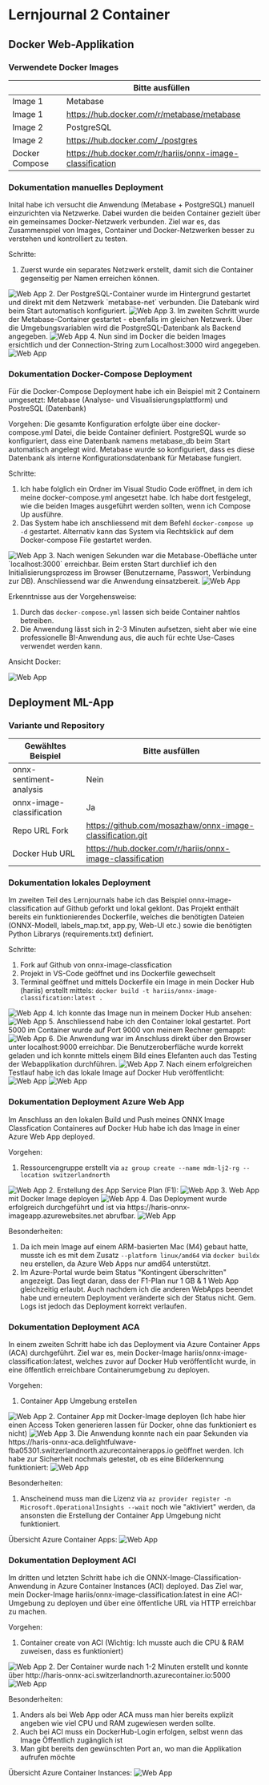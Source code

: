 ﻿# Lernjournal 2 Container

## Docker Web-Applikation

### Verwendete Docker Images

| | Bitte ausfüllen |
| -------- | ------- |
| Image 1 | Metabase |
| Image 1 | https://hub.docker.com/r/metabase/metabase |
| Image 2 | PostgreSQL |
| Image 2 | https://hub.docker.com/_/postgres |
| Docker Compose | https://hub.docker.com/r/hariis/onnx-image-classification |

### Dokumentation manuelles Deployment

Inital habe ich versucht die Anwendung (Metabase + PostgreSQL) manuell einzurichten via Netzwerke. Dabei wurden die beiden Container gezielt über ein gemeinsames Docker-Netzwerk verbunden. Ziel war es, das Zusammenspiel von Images, Container und Docker-Netzwerken besser zu verstehen und kontrolliert zu testen.

Schritte:
1. Zuerst wurde ein separates Netzwerk erstellt, damit sich die Container gegenseitig per Namen erreichen können.
<img src="images/lj2_jusmahar_docker_createnetwork.png" alt="Web App" style="max-width: 100%; height: auto;">
2. Der PostgreSQL-Container wurde im Hintergrund gestartet und direkt mit dem Netzwerk `metabase-net` verbunden. Die Datebank wird beim Start automatisch konfiguriert.
<img src="images/lj2_jusmahar_docker_connectnetwork.png" alt="Web App" style="max-width: 100%; height: auto;">
3. Im zweiten Schritt wurde der Metabase-Container gestartet - ebenfalls im gleichen Netzwerk. Über die Umgebungsvariablen wird die PostgreSQL-Datenbank als Backend angegeben.
<img src="images/lj2_jusmahar_docker_connectlocalhost.png" alt="Web App" style="max-width: 100%; height: auto;">
4. Nun sind im Docker die beiden Images ersichtlich und der Connection-String zum Localhost:3000 wird angegeben.
<img src="images/lj2_jusmahar_docker_ansichtdocker1.png" alt="Web App" style="max-width: 100%; height: auto;">


### Dokumentation Docker-Compose Deployment

Für die Docker-Compose Deployment habe ich ein Beispiel mit 2 Containern umgesetzt: Metabase (Analyse- und Visualisierungsplattform) und PostreSQL (Datenbank)

Vorgehen:
Die gesamte Konfiguration erfolgte über eine docker-compose.yml Datei, die beide Container definiert. PostgreSQL wurde so konfiguriert, dass eine Datenbank namens metabase_db beim Start automatisch angelegt wird. Metabase wurde so konfiguriert, dass es diese Datenbank als interne Konfigurationsdatenbank für Metabase fungiert.

Schritte:
1. Ich habe folglich ein Ordner im Visual Studio Code eröffnet, in dem ich meine docker-compose.yml angesetzt habe. Ich habe dort festgelegt, wie die beiden Images ausgeführt werden sollten, wenn ich Compose Up ausführe.
2. Das System habe ich anschliessend mit dem Befehl `docker-compose up -d` gestartet. Alternativ kann das System via Rechtsklick auf dem Docker-compose File gestartet werden.
<img src="images/lj2_jusmahar_docker_composeup.png" alt="Web App" style="max-width: 100%; height: auto;">
3. Nach wenigen Sekunden war die Metabase-Obefläche unter `localhost:3000` erreichbar. Beim ersten Start durchlief ich den Initialisierungsprozess im Browser (Benutzername, Passwort, Verbindung zur DB). Anschliessend war die Anwendung einsatzbereit.
<img src="images/lj2_jusmahar_docker_metabase.png" alt="Web App" style="max-width: 100%; height: auto;">

Erkenntnisse aus der Vorgehensweise:
1. Durch das `docker-compose.yml` lassen sich beide Container nahtlos betreiben.
2. Die Anwendung lässt sich in 2-3 Minuten aufsetzen, sieht aber wie eine professionelle BI-Anwendung aus, die auch für echte Use-Cases verwendet werden kann.

Ansicht Docker:

<img src="images/lj2_jusmahar_docker_ansichtdocker.png" alt="Web App" style="max-width: 100%; height: auto;">

## Deployment ML-App

### Variante und Repository

| Gewähltes Beispiel | Bitte ausfüllen |
| -------- | ------- |
| onnx-sentiment-analysis | Nein |
| onnx-image-classification | Ja |
| Repo URL Fork | https://github.com/mosazhaw/onnx-image-classification.git |
| Docker Hub URL | https://hub.docker.com/r/hariis/onnx-image-classification |

### Dokumentation lokales Deployment

Im zweiten Teil des Lernjournals habe ich das Beispiel onnx-image-classification auf Github geforkt und lokal geklont. Das Projekt enthält bereits ein funktionierendes Dockerfile, welches die benötigten Dateien (ONNX-Modell, labels_map.txt, app.py, Web-UI etc.) sowie die benötigten Python Librarys (requirements.txt) definiert.

Schritte:
1. Fork auf Github von onnx-image-classfication
2. Projekt in VS-Code geöffnet und ins Dockerfile gewechselt
3. Terminal geöffnet und mittels Dockerfile ein Image in mein Docker Hub (hariis) erstellt mittels: `docker build -t hariis/onnx-image-classification:latest .`
<img src="images/lj2_jusmahar_docker_build.png" alt="Web App" style="max-width: 100%; height: auto;">
4. Ich konnte das Image nun in meinem Docker Hub ansehen:
<img src="images/lj2_jusmahar_docker_ansichtdocker2.png" alt="Web App" style="max-width: 100%; height: auto;">
5. Anschliessend habe ich den Container lokal gestartet. Port 5000 im Container wurde auf Port 9000 von meinem Rechner gemappt:
<img src="images/lj2_jusmahar_docker_run9000.png" alt="Web App" style="max-width: 100%; height: auto;">
6. Die Anwendung war im Anschluss direkt über den Browser unter localhost:9000 erreichbar. Die Benutzeroberfläche wurde korrekt geladen und ich konnte mittels einem Bild eines Elefanten auch das Testing der Webapplikation durchführen.
<img src="images/lj2_jusmahar_docker_webapponnx.png" alt="Web App" style="max-width: 100%; height: auto;">
7. Nach einem erfolgreichen Testlauf habe ich das lokale Image auf Docker Hub veröffentlicht:
<img src="images/lj2_jusmahar_docker_dockerhub.png" alt="Web App" style="max-width: 100%; height: auto;">
<img src="images/lj2_jusmahar_docker_dcokerhub1.png" alt="Web App" style="max-width: 100%; height: auto;">

### Dokumentation Deployment Azure Web App

Im Anschluss an den lokalen Build und Push meines ONNX Image Classfication Containeres auf Docker Hub habe ich das Image in einer Azure Web App deployed.

Vorgehen:
1. Ressourcengruppe erstellt via `az group create --name mdm-lj2-rg --location switzerlandnorth`
<img src="images/lj2_jusmahar_azure_createrg2.png" alt="Web App" style="max-width: 100%; height: auto;">
2. Erstellung des App Service Plan (F1):
<img src="images/lj2_jusmahar_azure_createappservice2.png" alt="Web App" style="max-width: 100%; height: auto;">
3. Web App mit Docker Image deployen
<img src="images/lj2_jusmahar_azure_createwebapp2.png" alt="Web App" style="max-width: 100%; height: auto;">
4. Das Deployment wurde erfolgreich durchgeführt und ist via https://haris-onnx-imageapp.azurewebsites.net abrufbar. 
<img src="images/lj2_jusmahar_azure_ansichtazure.png" alt="Web App" style="max-width: 100%; height: auto;">

Besonderheiten:
1. Da ich mein Image auf einem ARM-basierten Mac (M4) gebaut hatte, musste ich es mit dem Zusatz `--platform linux/amd64` via `docker buildx` neu erstellen, da Azure Web Apps nur amd64 unterstützt.
2. Im Azure-Portal wurde beim Status "Kontingent überschritten" angezeigt. Das liegt daran, dass der F1-Plan nur 1 GB & 1 Web App gleichzeitig erlaubt. Auch nachdem ich die anderen WebApps beendet habe und erneutem Deployment veränderte sich der Status nicht. Gem. Logs ist jedoch das Deployment korrekt verlaufen.

### Dokumentation Deployment ACA

In einem zweiten Schritt habe ich das Deployment via Azure Container Apps (ACA) durchgeführt. Ziel war es, mein Docker-Image hariis/onnx-image-classification:latest, welches zuvor auf Docker Hub veröffentlicht wurde, in eine öffentlich erreichbare Containerumgebung zu deployen.

Vorgehen:
1. Container App Umgebung erstellen
<img src="images/lj2_jusmahar_azure_aca_create.png" alt="Web App" style="max-width: 100%; height: auto;">
2. Container App mit Docker-Image deployen (Ich habe hier einen Access Token generieren lassen für Docker, ohne das funktioniert es nicht)
<img src="images/lj2_jusmahar_azure_aca_deployment.png" alt="Web App" style="max-width: 100%; height: auto;">
3. Die Anwendung konnte nach ein paar Sekunden via https://haris-onnx-aca.delightfulwave-fba05301.switzerlandnorth.azurecontainerapps.io geöffnet werden. Ich habe zur Sicherheit nochmals getestet, ob es eine Bilderkennung funktioniert:
<img src="images/lj2_jusmahar_azure_aca_frontend.png" alt="Web App" style="max-width: 100%; height: auto;">

Besonderheiten:
1. Anscheinend muss man die Lizenz via `az provider register -n Microsoft.OperationalInsights --wait` noch wie "aktiviert" werden, da ansonsten die Erstellung der Container App Umgebung nicht funktioniert.

Übersicht Azure Container Apps:
<img src="images/lj2_jusmahar_azure_aca_ansichtazure.png" alt="Web App" style="max-width: 100%; height: auto;">


### Dokumentation Deployment ACI

Im dritten und letzten Schritt habe ich die ONNX-Image-Classification-Anwendung in Azure Container Instances (ACI) deployed. Das Ziel war, mein Docker-Image hariis/onnx-image-classification:latest in eine ACI-Umgebung zu deployen und über eine öffentliche URL via HTTP erreichbar zu machen.

Vorgehen:
1. Container create von ACI (Wichtig: Ich musste auch die CPU & RAM zuweisen, dass es funktioniert)
<img src="images/lj2_jusmahar_azure_aci_create.png" alt="Web App" style="max-width: 100%; height: auto;">
2. Der Container wurde nach 1-2 Minuten erstellt und konnte über http://haris-onnx-aci.switzerlandnorth.azurecontainer.io:5000
<img src="images/lj2_jusmahar_azure_aci_frontend.png" alt="Web App" style="max-width: 100%; height: auto;">

Besonderheiten:
1. Anders als bei Web App oder ACA muss man hier bereits explizit angeben wie viel CPU und RAM zugewiesen werden sollte.
2. Auch bei ACI muss ein DockerHub-Login erfolgen, selbst wenn das Image Öffentlich zugänglich ist
3. Man gibt bereits den gewünschten Port an, wo man die Applikation aufrufen möchte

Übersicht Azure Container Instances:
<img src="images/lj2_jusmahar_azure_aci_ansichtazure.png" alt="Web App" style="max-width: 100%; height: auto;">

